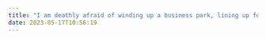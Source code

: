 ```yaml
---
title: "I am deathly afraid of winding up a business park, lining up for the burger van because it's hump day."
date: 2023-05-17T10:56:19
---
```

